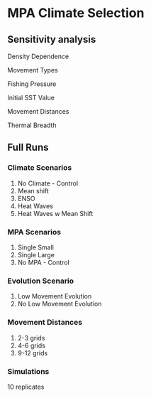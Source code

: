 # MPA Climate Selection

## Sensitivity analysis

Density Dependence

Movement Types

Fishing Pressure

Initial SST Value

Movement Distances

Thermal Breadth

## Full Runs

### Climate Scenarios

1. No Climate - Control
2. Mean shift
3. ENSO
4. Heat Waves
5. Heat Waves w Mean Shift

### MPA Scenarios

1. Single Small 
2. Single Large
3. No MPA - Control

### Evolution Scenario

1. Low Movement Evolution
2. No Low Movement Evolution

### Movement Distances

1. 2-3 grids
2. 4-6 grids
3. 9-12 grids

### Simulations

10 replicates 

